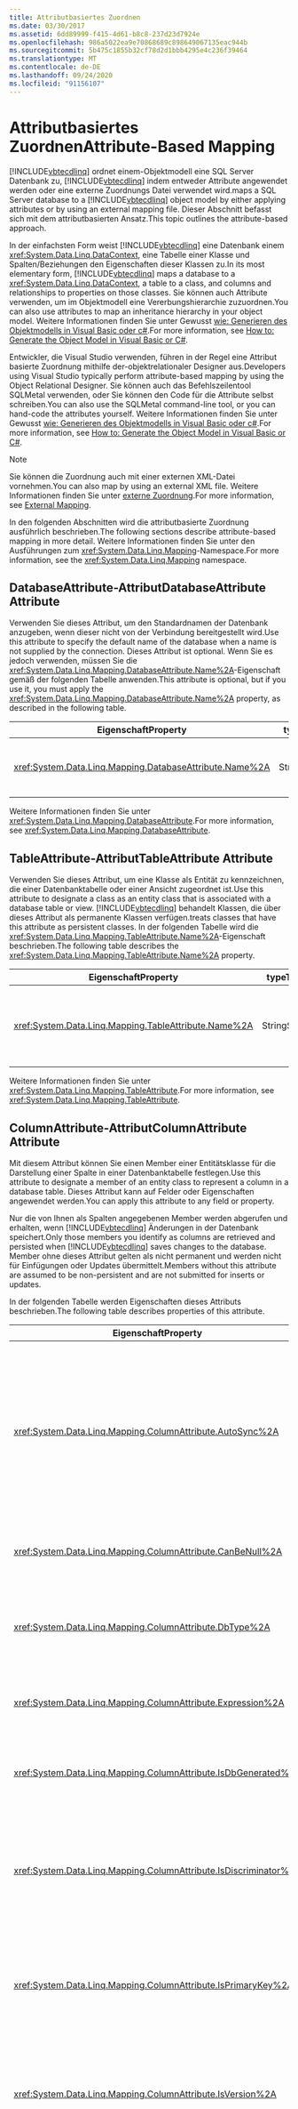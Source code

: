 ```yaml
---
title: Attributbasiertes Zuordnen
ms.date: 03/30/2017
ms.assetid: 6dd89999-f415-4d61-b8c8-237d23d7924e
ms.openlocfilehash: 986a5022ea9e70868689c898649067135eac944b
ms.sourcegitcommit: 5b475c1855b32cf78d2d1bbb4295e4c236f39464
ms.translationtype: MT
ms.contentlocale: de-DE
ms.lasthandoff: 09/24/2020
ms.locfileid: "91156107"
---
```

# <a name="attribute-based-mapping"></a><span data-ttu-id="bc5fe-102">Attributbasiertes Zuordnen</span><span class="sxs-lookup"><span data-stu-id="bc5fe-102">Attribute-Based Mapping</span></span>

[!INCLUDE[vbtecdlinq](../../../../../../includes/vbtecdlinq-md.md)] <span data-ttu-id="bc5fe-103">ordnet einem-Objektmodell eine SQL Server Datenbank zu, [!INCLUDE[vbtecdlinq](../../../../../../includes/vbtecdlinq-md.md)] indem entweder Attribute angewendet werden oder eine externe Zuordnungs Datei verwendet wird.</span><span class="sxs-lookup"><span data-stu-id="bc5fe-103">maps a SQL Server database to a [!INCLUDE[vbtecdlinq](../../../../../../includes/vbtecdlinq-md.md)] object model by either applying attributes or by using an external mapping file.</span></span> <span data-ttu-id="bc5fe-104">Dieser Abschnitt befasst sich mit dem attributbasierten Ansatz.</span><span class="sxs-lookup"><span data-stu-id="bc5fe-104">This topic outlines the attribute-based approach.</span></span>  
  
 <span data-ttu-id="bc5fe-105">In der einfachsten Form weist [!INCLUDE[vbtecdlinq](../../../../../../includes/vbtecdlinq-md.md)] eine Datenbank einem <xref:System.Data.Linq.DataContext>, eine Tabelle einer Klasse und Spalten/Beziehungen den Eigenschaften dieser Klassen zu.</span><span class="sxs-lookup"><span data-stu-id="bc5fe-105">In its most elementary form, [!INCLUDE[vbtecdlinq](../../../../../../includes/vbtecdlinq-md.md)] maps a database to a <xref:System.Data.Linq.DataContext>, a table to a class, and columns and relationships to properties on those classes.</span></span> <span data-ttu-id="bc5fe-106">Sie können auch Attribute verwenden, um im Objektmodell eine Vererbungshierarchie zuzuordnen.</span><span class="sxs-lookup"><span data-stu-id="bc5fe-106">You can also use attributes to map an inheritance hierarchy in your object model.</span></span> <span data-ttu-id="bc5fe-107">Weitere Informationen finden Sie unter Gewusst [wie: Generieren des Objektmodells in Visual Basic oder c#](how-to-generate-the-object-model-in-visual-basic-or-csharp.md).</span><span class="sxs-lookup"><span data-stu-id="bc5fe-107">For more information, see [How to: Generate the Object Model in Visual Basic or C#](how-to-generate-the-object-model-in-visual-basic-or-csharp.md).</span></span>  
  
 <span data-ttu-id="bc5fe-108">Entwickler, die Visual Studio verwenden, führen in der Regel eine Attribut basierte Zuordnung mithilfe der-objektrelationaler Designer aus.</span><span class="sxs-lookup"><span data-stu-id="bc5fe-108">Developers using Visual Studio typically perform attribute-based mapping by using the Object Relational Designer.</span></span> <span data-ttu-id="bc5fe-109">Sie können auch das Befehlszeilentool SQLMetal verwenden, oder Sie können den Code für die Attribute selbst schreiben.</span><span class="sxs-lookup"><span data-stu-id="bc5fe-109">You can also use the SQLMetal command-line tool, or you can hand-code the attributes yourself.</span></span> <span data-ttu-id="bc5fe-110">Weitere Informationen finden Sie unter Gewusst [wie: Generieren des Objektmodells in Visual Basic oder c#](how-to-generate-the-object-model-in-visual-basic-or-csharp.md).</span><span class="sxs-lookup"><span data-stu-id="bc5fe-110">For more information, see [How to: Generate the Object Model in Visual Basic or C#](how-to-generate-the-object-model-in-visual-basic-or-csharp.md).</span></span>  
  
> [!NOTE]
> <span data-ttu-id="bc5fe-111">Sie können die Zuordnung auch mit einer externen XML-Datei vornehmen.</span><span class="sxs-lookup"><span data-stu-id="bc5fe-111">You can also map by using an external XML file.</span></span> <span data-ttu-id="bc5fe-112">Weitere Informationen finden Sie unter [externe Zuordnung](external-mapping.md).</span><span class="sxs-lookup"><span data-stu-id="bc5fe-112">For more information, see [External Mapping](external-mapping.md).</span></span>  
  
 <span data-ttu-id="bc5fe-113">In den folgenden Abschnitten wird die attributbasierte Zuordnung ausführlich beschrieben.</span><span class="sxs-lookup"><span data-stu-id="bc5fe-113">The following sections describe attribute-based mapping in more detail.</span></span> <span data-ttu-id="bc5fe-114">Weitere Informationen finden Sie unter den Ausführungen zum <xref:System.Data.Linq.Mapping>-Namespace.</span><span class="sxs-lookup"><span data-stu-id="bc5fe-114">For more information, see the <xref:System.Data.Linq.Mapping> namespace.</span></span>  
  
## <a name="databaseattribute-attribute"></a><span data-ttu-id="bc5fe-115">DatabaseAttribute-Attribut</span><span class="sxs-lookup"><span data-stu-id="bc5fe-115">DatabaseAttribute Attribute</span></span>  

 <span data-ttu-id="bc5fe-116">Verwenden Sie dieses Attribut, um den Standardnamen der Datenbank anzugeben, wenn dieser nicht von der Verbindung bereitgestellt wird.</span><span class="sxs-lookup"><span data-stu-id="bc5fe-116">Use this attribute to specify the default name of the database when a name is not supplied by the connection.</span></span> <span data-ttu-id="bc5fe-117">Dieses Attribut ist optional. Wenn Sie es jedoch verwenden, müssen Sie die <xref:System.Data.Linq.Mapping.DatabaseAttribute.Name%2A>-Eigenschaft gemäß der folgenden Tabelle anwenden.</span><span class="sxs-lookup"><span data-stu-id="bc5fe-117">This attribute is optional, but if you use it, you must apply the <xref:System.Data.Linq.Mapping.DatabaseAttribute.Name%2A> property, as described in the following table.</span></span>  
  
|<span data-ttu-id="bc5fe-118">Eigenschaft</span><span class="sxs-lookup"><span data-stu-id="bc5fe-118">Property</span></span>|<span data-ttu-id="bc5fe-119">type</span><span class="sxs-lookup"><span data-stu-id="bc5fe-119">Type</span></span>|<span data-ttu-id="bc5fe-120">Standard</span><span class="sxs-lookup"><span data-stu-id="bc5fe-120">Default</span></span>|<span data-ttu-id="bc5fe-121">BESCHREIBUNG</span><span class="sxs-lookup"><span data-stu-id="bc5fe-121">Description</span></span>|  
|--------------|----------|-------------|-----------------|  
|<xref:System.Data.Linq.Mapping.DatabaseAttribute.Name%2A>|<span data-ttu-id="bc5fe-122">String</span><span class="sxs-lookup"><span data-stu-id="bc5fe-122">String</span></span>|<span data-ttu-id="bc5fe-123">Siehe <xref:System.Data.Linq.Mapping.DatabaseAttribute.Name%2A>.</span><span class="sxs-lookup"><span data-stu-id="bc5fe-123">See <xref:System.Data.Linq.Mapping.DatabaseAttribute.Name%2A></span></span>|<span data-ttu-id="bc5fe-124">Gibt in Verbindung mit seiner <xref:System.Data.Linq.Mapping.DatabaseAttribute.Name%2A>-Eigenschaft den Namen der Datenbank an.</span><span class="sxs-lookup"><span data-stu-id="bc5fe-124">Used with its <xref:System.Data.Linq.Mapping.DatabaseAttribute.Name%2A> property, specifies the name of the database.</span></span>|  
  
 <span data-ttu-id="bc5fe-125">Weitere Informationen finden Sie unter <xref:System.Data.Linq.Mapping.DatabaseAttribute>.</span><span class="sxs-lookup"><span data-stu-id="bc5fe-125">For more information, see <xref:System.Data.Linq.Mapping.DatabaseAttribute>.</span></span>  
  
## <a name="tableattribute-attribute"></a><span data-ttu-id="bc5fe-126">TableAttribute-Attribut</span><span class="sxs-lookup"><span data-stu-id="bc5fe-126">TableAttribute Attribute</span></span>  

 <span data-ttu-id="bc5fe-127">Verwenden Sie dieses Attribut, um eine Klasse als Entität zu kennzeichnen, die einer Datenbanktabelle oder einer Ansicht zugeordnet ist.</span><span class="sxs-lookup"><span data-stu-id="bc5fe-127">Use this attribute to designate a class as an entity class that is associated with a database table or view.</span></span> [!INCLUDE[vbtecdlinq](../../../../../../includes/vbtecdlinq-md.md)] <span data-ttu-id="bc5fe-128">behandelt Klassen, die über dieses Attribut als permanente Klassen verfügen.</span><span class="sxs-lookup"><span data-stu-id="bc5fe-128">treats classes that have this attribute as persistent classes.</span></span> <span data-ttu-id="bc5fe-129">In der folgenden Tabelle wird die <xref:System.Data.Linq.Mapping.TableAttribute.Name%2A>-Eigenschaft beschrieben.</span><span class="sxs-lookup"><span data-stu-id="bc5fe-129">The following table describes the <xref:System.Data.Linq.Mapping.TableAttribute.Name%2A> property.</span></span>  
  
|<span data-ttu-id="bc5fe-130">Eigenschaft</span><span class="sxs-lookup"><span data-stu-id="bc5fe-130">Property</span></span>|<span data-ttu-id="bc5fe-131">type</span><span class="sxs-lookup"><span data-stu-id="bc5fe-131">Type</span></span>|<span data-ttu-id="bc5fe-132">Standard</span><span class="sxs-lookup"><span data-stu-id="bc5fe-132">Default</span></span>|<span data-ttu-id="bc5fe-133">BESCHREIBUNG</span><span class="sxs-lookup"><span data-stu-id="bc5fe-133">Description</span></span>|  
|--------------|----------|-------------|-----------------|  
|<xref:System.Data.Linq.Mapping.TableAttribute.Name%2A>|<span data-ttu-id="bc5fe-134">String</span><span class="sxs-lookup"><span data-stu-id="bc5fe-134">String</span></span>|<span data-ttu-id="bc5fe-135">Gleiche Zeichenfolge wie Klassenname</span><span class="sxs-lookup"><span data-stu-id="bc5fe-135">Same string as class name</span></span>|<span data-ttu-id="bc5fe-136">Legt eine Klasse als Entitätsklasse fest, die einer Datenbanktabelle zugeordnet ist.</span><span class="sxs-lookup"><span data-stu-id="bc5fe-136">Designates a class as an entity class associated with a database table.</span></span>|  
  
 <span data-ttu-id="bc5fe-137">Weitere Informationen finden Sie unter <xref:System.Data.Linq.Mapping.TableAttribute>.</span><span class="sxs-lookup"><span data-stu-id="bc5fe-137">For more information, see <xref:System.Data.Linq.Mapping.TableAttribute>.</span></span>  
  
## <a name="columnattribute-attribute"></a><span data-ttu-id="bc5fe-138">ColumnAttribute-Attribut</span><span class="sxs-lookup"><span data-stu-id="bc5fe-138">ColumnAttribute Attribute</span></span>  

 <span data-ttu-id="bc5fe-139">Mit diesem Attribut können Sie einen Member einer Entitätsklasse für die Darstellung einer Spalte in einer Datenbanktabelle festlegen.</span><span class="sxs-lookup"><span data-stu-id="bc5fe-139">Use this attribute to designate a member of an entity class to represent a column in a database table.</span></span> <span data-ttu-id="bc5fe-140">Dieses Attribut kann auf Felder oder Eigenschaften angewendet werden.</span><span class="sxs-lookup"><span data-stu-id="bc5fe-140">You can apply this attribute to any field or property.</span></span>  
  
 <span data-ttu-id="bc5fe-141">Nur die von Ihnen als Spalten angegebenen Member werden abgerufen und erhalten, wenn [!INCLUDE[vbtecdlinq](../../../../../../includes/vbtecdlinq-md.md)] Änderungen in der Datenbank speichert.</span><span class="sxs-lookup"><span data-stu-id="bc5fe-141">Only those members you identify as columns are retrieved and persisted when [!INCLUDE[vbtecdlinq](../../../../../../includes/vbtecdlinq-md.md)] saves changes to the database.</span></span> <span data-ttu-id="bc5fe-142">Member ohne dieses Attribut gelten als nicht permanent und werden nicht für Einfügungen oder Updates übermittelt.</span><span class="sxs-lookup"><span data-stu-id="bc5fe-142">Members without this attribute are assumed to be non-persistent and are not submitted for inserts or updates.</span></span>  
  
 <span data-ttu-id="bc5fe-143">In der folgenden Tabelle werden Eigenschaften dieses Attributs beschrieben.</span><span class="sxs-lookup"><span data-stu-id="bc5fe-143">The following table describes properties of this attribute.</span></span>  
  
|<span data-ttu-id="bc5fe-144">Eigenschaft</span><span class="sxs-lookup"><span data-stu-id="bc5fe-144">Property</span></span>|<span data-ttu-id="bc5fe-145">type</span><span class="sxs-lookup"><span data-stu-id="bc5fe-145">Type</span></span>|<span data-ttu-id="bc5fe-146">Standard</span><span class="sxs-lookup"><span data-stu-id="bc5fe-146">Default</span></span>|<span data-ttu-id="bc5fe-147">Beschreibung</span><span class="sxs-lookup"><span data-stu-id="bc5fe-147">Description</span></span>|  
|--------------|----------|-------------|-----------------|  
|<xref:System.Data.Linq.Mapping.ColumnAttribute.AutoSync%2A>|<span data-ttu-id="bc5fe-148">AutoSync</span><span class="sxs-lookup"><span data-stu-id="bc5fe-148">AutoSync</span></span>|<span data-ttu-id="bc5fe-149">Nie</span><span class="sxs-lookup"><span data-stu-id="bc5fe-149">Never</span></span>|<span data-ttu-id="bc5fe-150">Weist die Common Language Runtime (CLR) an, nach einer Einfügung oder einem Updatevorgang den Wert abzurufen.</span><span class="sxs-lookup"><span data-stu-id="bc5fe-150">Instructs the common language runtime (CLR) to retrieve the value after an insert or update operation.</span></span><br /><br /> <span data-ttu-id="bc5fe-151">Optionen: Always, Never, OnUpdate, OnInsert.</span><span class="sxs-lookup"><span data-stu-id="bc5fe-151">Options: Always, Never, OnUpdate, OnInsert.</span></span>|  
|<xref:System.Data.Linq.Mapping.ColumnAttribute.CanBeNull%2A>|<span data-ttu-id="bc5fe-152">Boolean</span><span class="sxs-lookup"><span data-stu-id="bc5fe-152">Boolean</span></span>|`true`|<span data-ttu-id="bc5fe-153">Gibt an, dass eine Spalte NULL-Werte enthalten kann.</span><span class="sxs-lookup"><span data-stu-id="bc5fe-153">Indicates that a column can contain null values.</span></span>|  
|<xref:System.Data.Linq.Mapping.ColumnAttribute.DbType%2A>|<span data-ttu-id="bc5fe-154">String</span><span class="sxs-lookup"><span data-stu-id="bc5fe-154">String</span></span>|<span data-ttu-id="bc5fe-155">Abgeleiteter Datenbankspaltentyp</span><span class="sxs-lookup"><span data-stu-id="bc5fe-155">Inferred database column type</span></span>|<span data-ttu-id="bc5fe-156">Verwendet Datenbanktypen und Modifizierer, um den Typ der Datenbankspalte anzugeben.</span><span class="sxs-lookup"><span data-stu-id="bc5fe-156">Uses database types and modifiers to specify the type of the database column.</span></span>|  
|<xref:System.Data.Linq.Mapping.ColumnAttribute.Expression%2A>|<span data-ttu-id="bc5fe-157">String</span><span class="sxs-lookup"><span data-stu-id="bc5fe-157">String</span></span>|<span data-ttu-id="bc5fe-158">Empty</span><span class="sxs-lookup"><span data-stu-id="bc5fe-158">Empty</span></span>|<span data-ttu-id="bc5fe-159">Definiert eine berechnete Spalte in einer Datenbank.</span><span class="sxs-lookup"><span data-stu-id="bc5fe-159">Defines a computed column in a database.</span></span>|  
|<xref:System.Data.Linq.Mapping.ColumnAttribute.IsDbGenerated%2A>|<span data-ttu-id="bc5fe-160">Boolean</span><span class="sxs-lookup"><span data-stu-id="bc5fe-160">Boolean</span></span>|`false`|<span data-ttu-id="bc5fe-161">Gibt an, dass eine Spalte Werte enthält, die die Datenbank automatisch generiert.</span><span class="sxs-lookup"><span data-stu-id="bc5fe-161">Indicates that a column contains values that the database auto-generates.</span></span>|  
|<xref:System.Data.Linq.Mapping.ColumnAttribute.IsDiscriminator%2A>|<span data-ttu-id="bc5fe-162">Boolean</span><span class="sxs-lookup"><span data-stu-id="bc5fe-162">Boolean</span></span>|`false`|<span data-ttu-id="bc5fe-163">Gibt an, dass die Spalte einen Diskriminatorwert für eine [!INCLUDE[vbtecdlinq](../../../../../../includes/vbtecdlinq-md.md)] Vererbungshierarchie enthält.</span><span class="sxs-lookup"><span data-stu-id="bc5fe-163">Indicates that the column contains a discriminator value for a [!INCLUDE[vbtecdlinq](../../../../../../includes/vbtecdlinq-md.md)] inheritance hierarchy.</span></span>|  
|<xref:System.Data.Linq.Mapping.ColumnAttribute.IsPrimaryKey%2A>|<span data-ttu-id="bc5fe-164">Boolean</span><span class="sxs-lookup"><span data-stu-id="bc5fe-164">Boolean</span></span>|`false`|<span data-ttu-id="bc5fe-165">Legt fest, dass dieser Klassenmember eine Spalte darstellt, die zu den Primärschlüsseln der Tabelle zählt oder ein Teil davon ist.</span><span class="sxs-lookup"><span data-stu-id="bc5fe-165">Specifies that this class member represents a column that is or is part of the primary keys of the table.</span></span>|  
|<xref:System.Data.Linq.Mapping.ColumnAttribute.IsVersion%2A>|<span data-ttu-id="bc5fe-166">Boolean</span><span class="sxs-lookup"><span data-stu-id="bc5fe-166">Boolean</span></span>|`false`|<span data-ttu-id="bc5fe-167">Identifiziert den Spaltentyp des Members als Datenbank-Timestamp oder Versionsnummer.</span><span class="sxs-lookup"><span data-stu-id="bc5fe-167">Identifies the column type of the member as a database timestamp or version number.</span></span>|  
|<xref:System.Data.Linq.Mapping.ColumnAttribute.UpdateCheck%2A>|<span data-ttu-id="bc5fe-168">UpdateCheck</span><span class="sxs-lookup"><span data-stu-id="bc5fe-168">UpdateCheck</span></span>|<span data-ttu-id="bc5fe-169">`Always`, außer wenn <xref:System.Data.Linq.Mapping.ColumnAttribute.IsVersion%2A>`true` für einen Member ist</span><span class="sxs-lookup"><span data-stu-id="bc5fe-169">`Always`, unless <xref:System.Data.Linq.Mapping.ColumnAttribute.IsVersion%2A> is `true` for a member</span></span>|<span data-ttu-id="bc5fe-170">Gibt an, wie [!INCLUDE[vbtecdlinq](../../../../../../includes/vbtecdlinq-md.md)] der Erkennung von Konflikten bei der vollständigen Parallelität handhabt.</span><span class="sxs-lookup"><span data-stu-id="bc5fe-170">Specifies how [!INCLUDE[vbtecdlinq](../../../../../../includes/vbtecdlinq-md.md)] approaches the detection of optimistic concurrency conflicts.</span></span>|  
  
 <span data-ttu-id="bc5fe-171">Weitere Informationen finden Sie unter <xref:System.Data.Linq.Mapping.ColumnAttribute>.</span><span class="sxs-lookup"><span data-stu-id="bc5fe-171">For more information, see <xref:System.Data.Linq.Mapping.ColumnAttribute>.</span></span>  
  
> [!NOTE]
> <span data-ttu-id="bc5fe-172">Bei den "Storage"-Eigenschaftswerten "AssociationAttribute" und "ColumnAttribute" wird die Groß- und Kleinschreibung beachtet.</span><span class="sxs-lookup"><span data-stu-id="bc5fe-172">AssociationAttribute and ColumnAttribute Storage property values are case sensitive.</span></span> <span data-ttu-id="bc5fe-173">Stellen Sie beispielsweise sicher, dass die im Attribut für die "AssociationAttribute.Storage"-Eigenschaft verwendeten Werte in der Schreibung mit den entsprechenden Eigenschaftsnamen an anderer Stelle im Code übereinstimmen.</span><span class="sxs-lookup"><span data-stu-id="bc5fe-173">For example, ensure that values used in the attribute for the AssociationAttribute.Storage property match the case for the corresponding property names used elsewhere in the code.</span></span> <span data-ttu-id="bc5fe-174">Dies gilt für alle .NET-Programmiersprachen, auch für solche, bei denen die Groß-/Kleinschreibung nicht beachtet wird, einschließlich Visual Basic.</span><span class="sxs-lookup"><span data-stu-id="bc5fe-174">This applies to all .NET programming languages, even those which are not typically case sensitive, including Visual Basic.</span></span> <span data-ttu-id="bc5fe-175">Weitere Informationen über die "Storage"-Eigenschaft finden Sie unter <xref:System.Data.Linq.Mapping.DataAttribute.Storage%2A?displayProperty=nameWithType>.</span><span class="sxs-lookup"><span data-stu-id="bc5fe-175">For more information about the Storage property, see <xref:System.Data.Linq.Mapping.DataAttribute.Storage%2A?displayProperty=nameWithType>.</span></span>  
  
## <a name="associationattribute-attribute"></a><span data-ttu-id="bc5fe-176">AssociationAttribute-Attribut</span><span class="sxs-lookup"><span data-stu-id="bc5fe-176">AssociationAttribute Attribute</span></span>  

 <span data-ttu-id="bc5fe-177">Mit diesem Attribut legen Sie eine Eigenschaft für die Darstellung der Zuordnung in einer Datenbank dar, z. B. die Beziehung zwischen einem Fremdschlüssel und einem Primärschlüssel.</span><span class="sxs-lookup"><span data-stu-id="bc5fe-177">Use this attribute to designate a property to represent an association in the database, such as a foreign key to primary key relationship.</span></span> <span data-ttu-id="bc5fe-178">Weitere Informationen zu Beziehungen finden Sie unter Vorgehens [Weise: Zuordnen von Daten Bankbeziehungen](how-to-map-database-relationships.md).</span><span class="sxs-lookup"><span data-stu-id="bc5fe-178">For more information about relationships, see [How to: Map Database Relationships](how-to-map-database-relationships.md).</span></span>  
  
 <span data-ttu-id="bc5fe-179">In der folgenden Tabelle werden Eigenschaften dieses Attributs beschrieben.</span><span class="sxs-lookup"><span data-stu-id="bc5fe-179">The following table describes properties of this attribute.</span></span>  
  
|<span data-ttu-id="bc5fe-180">Eigenschaft</span><span class="sxs-lookup"><span data-stu-id="bc5fe-180">Property</span></span>|<span data-ttu-id="bc5fe-181">type</span><span class="sxs-lookup"><span data-stu-id="bc5fe-181">Type</span></span>|<span data-ttu-id="bc5fe-182">Standard</span><span class="sxs-lookup"><span data-stu-id="bc5fe-182">Default</span></span>|<span data-ttu-id="bc5fe-183">Beschreibung</span><span class="sxs-lookup"><span data-stu-id="bc5fe-183">Description</span></span>|  
|--------------|----------|-------------|-----------------|  
|<xref:System.Data.Linq.Mapping.AssociationAttribute.DeleteOnNull%2A>|<span data-ttu-id="bc5fe-184">Boolesch</span><span class="sxs-lookup"><span data-stu-id="bc5fe-184">Boolean</span></span>|`false`|<span data-ttu-id="bc5fe-185">Bei Platzierung in einer Zuordnung, für deren Fremdschlüsselmember keine NULL-Werte zulässig sind, wird das Objekt gelöscht, wenn die Zuordnung auf NULL festgelegt wird.</span><span class="sxs-lookup"><span data-stu-id="bc5fe-185">When placed on an association whose foreign key members are all non-nullable, deletes the object when the association is set to null.</span></span>|  
|<xref:System.Data.Linq.Mapping.AssociationAttribute.DeleteRule%2A>|<span data-ttu-id="bc5fe-186">String</span><span class="sxs-lookup"><span data-stu-id="bc5fe-186">String</span></span>|<span data-ttu-id="bc5fe-187">Keine</span><span class="sxs-lookup"><span data-stu-id="bc5fe-187">None</span></span>|<span data-ttu-id="bc5fe-188">Fügt einer Zuordnung ein Löschverhalten hinzu.</span><span class="sxs-lookup"><span data-stu-id="bc5fe-188">Adds delete behavior to an association.</span></span>|  
|<xref:System.Data.Linq.Mapping.AssociationAttribute.IsForeignKey%2A>|<span data-ttu-id="bc5fe-189">Boolean</span><span class="sxs-lookup"><span data-stu-id="bc5fe-189">Boolean</span></span>|`false`|<span data-ttu-id="bc5fe-190">Wenn true, legt den Member als Fremdschlüssel in einer Zuordnung fest, die eine Datenbankbeziehung darstellt.</span><span class="sxs-lookup"><span data-stu-id="bc5fe-190">If true, designates the member as the foreign key in an association representing a database relationship.</span></span>|  
|<xref:System.Data.Linq.Mapping.AssociationAttribute.IsUnique%2A>|<span data-ttu-id="bc5fe-191">Boolean</span><span class="sxs-lookup"><span data-stu-id="bc5fe-191">Boolean</span></span>|`false`|<span data-ttu-id="bc5fe-192">Wenn true, gibt eine Eindeutigkeitseinschränkung des Fremdschlüssels an.</span><span class="sxs-lookup"><span data-stu-id="bc5fe-192">If true, indicates a uniqueness constraint on the foreign key.</span></span>|  
|<xref:System.Data.Linq.Mapping.AssociationAttribute.OtherKey%2A>|<span data-ttu-id="bc5fe-193">String</span><span class="sxs-lookup"><span data-stu-id="bc5fe-193">String</span></span>|<span data-ttu-id="bc5fe-194">ID der verbundenen Klasse</span><span class="sxs-lookup"><span data-stu-id="bc5fe-194">ID of the related class</span></span>|<span data-ttu-id="bc5fe-195">Kennzeichnet einen oder mehrere Member der Zielentitätsklasse als Schlüsselwerte auf der anderen Seite der Zuordnung.</span><span class="sxs-lookup"><span data-stu-id="bc5fe-195">Designates one or more members of the target entity class as key values on the other side of the association.</span></span>|  
|<xref:System.Data.Linq.Mapping.AssociationAttribute.ThisKey%2A>|<span data-ttu-id="bc5fe-196">String</span><span class="sxs-lookup"><span data-stu-id="bc5fe-196">String</span></span>|<span data-ttu-id="bc5fe-197">ID der enthaltenden Klasse</span><span class="sxs-lookup"><span data-stu-id="bc5fe-197">ID of the containing class</span></span>|<span data-ttu-id="bc5fe-198">Legt Member dieser Entitätsklasse fest, um die Schlüsselwerte diesseits der Zuordnung darzustellen.</span><span class="sxs-lookup"><span data-stu-id="bc5fe-198">Designates members of this entity class to represent the key values on this side of the association.</span></span>|  
  
 <span data-ttu-id="bc5fe-199">Weitere Informationen finden Sie unter <xref:System.Data.Linq.Mapping.AssociationAttribute>.</span><span class="sxs-lookup"><span data-stu-id="bc5fe-199">For more information, see <xref:System.Data.Linq.Mapping.AssociationAttribute>.</span></span>  
  
> [!NOTE]
> <span data-ttu-id="bc5fe-200">Bei den "Storage"-Eigenschaftswerten "AssociationAttribute" und "ColumnAttribute" wird die Groß- und Kleinschreibung beachtet.</span><span class="sxs-lookup"><span data-stu-id="bc5fe-200">AssociationAttribute and ColumnAttribute Storage property values are case sensitive.</span></span> <span data-ttu-id="bc5fe-201">Stellen Sie beispielsweise sicher, dass die im Attribut für die "AssociationAttribute.Storage"-Eigenschaft verwendeten Werte in der Schreibung mit den entsprechenden Eigenschaftsnamen an anderer Stelle im Code übereinstimmen.</span><span class="sxs-lookup"><span data-stu-id="bc5fe-201">For example, ensure that values used in the attribute for the AssociationAttribute.Storage property match the case for the corresponding property names used elsewhere in the code.</span></span> <span data-ttu-id="bc5fe-202">Dies gilt für alle .NET-Programmiersprachen, auch für solche, bei denen die Groß-/Kleinschreibung nicht beachtet wird, einschließlich Visual Basic.</span><span class="sxs-lookup"><span data-stu-id="bc5fe-202">This applies to all .NET programming languages, even those which are not typically case sensitive, including Visual Basic.</span></span> <span data-ttu-id="bc5fe-203">Weitere Informationen über die "Storage"-Eigenschaft finden Sie unter <xref:System.Data.Linq.Mapping.DataAttribute.Storage%2A?displayProperty=nameWithType>.</span><span class="sxs-lookup"><span data-stu-id="bc5fe-203">For more information about the Storage property, see <xref:System.Data.Linq.Mapping.DataAttribute.Storage%2A?displayProperty=nameWithType>.</span></span>  
  
## <a name="inheritancemappingattribute-attribute"></a><span data-ttu-id="bc5fe-204">InheritanceMappingAttribute-Attribut</span><span class="sxs-lookup"><span data-stu-id="bc5fe-204">InheritanceMappingAttribute Attribute</span></span>  

 <span data-ttu-id="bc5fe-205">Verwenden Sie dieses Attribut, um eine Vererbungshierarchie zuzuordnen.</span><span class="sxs-lookup"><span data-stu-id="bc5fe-205">Use this attribute to map an inheritance hierarchy.</span></span>  
  
 <span data-ttu-id="bc5fe-206">In der folgenden Tabelle werden Eigenschaften dieses Attributs beschrieben.</span><span class="sxs-lookup"><span data-stu-id="bc5fe-206">The following table describes properties of this attribute.</span></span>  
  
|<span data-ttu-id="bc5fe-207">Eigenschaft</span><span class="sxs-lookup"><span data-stu-id="bc5fe-207">Property</span></span>|<span data-ttu-id="bc5fe-208">type</span><span class="sxs-lookup"><span data-stu-id="bc5fe-208">Type</span></span>|<span data-ttu-id="bc5fe-209">Standard</span><span class="sxs-lookup"><span data-stu-id="bc5fe-209">Default</span></span>|<span data-ttu-id="bc5fe-210">BESCHREIBUNG</span><span class="sxs-lookup"><span data-stu-id="bc5fe-210">Description</span></span>|  
|--------------|----------|-------------|-----------------|  
|<xref:System.Data.Linq.Mapping.InheritanceMappingAttribute.Code%2A>|<span data-ttu-id="bc5fe-211">String</span><span class="sxs-lookup"><span data-stu-id="bc5fe-211">String</span></span>|<span data-ttu-id="bc5fe-212">Keine.</span><span class="sxs-lookup"><span data-stu-id="bc5fe-212">None.</span></span> <span data-ttu-id="bc5fe-213">Wert muss angegeben werden.</span><span class="sxs-lookup"><span data-stu-id="bc5fe-213">Value must be supplied.</span></span>|<span data-ttu-id="bc5fe-214">Gibt den Codewert des Diskriminators an.</span><span class="sxs-lookup"><span data-stu-id="bc5fe-214">Specifies the code value of the discriminator.</span></span>|  
|<xref:System.Data.Linq.Mapping.InheritanceMappingAttribute.IsDefault%2A>|<span data-ttu-id="bc5fe-215">Boolean</span><span class="sxs-lookup"><span data-stu-id="bc5fe-215">Boolean</span></span>|`false`|<span data-ttu-id="bc5fe-216">Wenn true, erstellt eine Objektinstanz dieses Typs, wenn kein Diskriminatorwert im Store mit einem der angegebenen Werte übereinstimmt.</span><span class="sxs-lookup"><span data-stu-id="bc5fe-216">If true, instantiates an object of this type when no discriminator value in the store matches any one of the specified values.</span></span>|  
|<xref:System.Data.Linq.Mapping.InheritanceMappingAttribute.Type%2A>|<span data-ttu-id="bc5fe-217">Typ</span><span class="sxs-lookup"><span data-stu-id="bc5fe-217">Type</span></span>|<span data-ttu-id="bc5fe-218">Keine.</span><span class="sxs-lookup"><span data-stu-id="bc5fe-218">None.</span></span> <span data-ttu-id="bc5fe-219">Wert muss angegeben werden.</span><span class="sxs-lookup"><span data-stu-id="bc5fe-219">Value must be supplied.</span></span>|<span data-ttu-id="bc5fe-220">Gibt den Typ der Klasse in der Hierarchie an.</span><span class="sxs-lookup"><span data-stu-id="bc5fe-220">Specifies the type of the class in the hierarchy.</span></span>|  
  
 <span data-ttu-id="bc5fe-221">Weitere Informationen finden Sie unter <xref:System.Data.Linq.Mapping.InheritanceMappingAttribute>.</span><span class="sxs-lookup"><span data-stu-id="bc5fe-221">For more information, see <xref:System.Data.Linq.Mapping.InheritanceMappingAttribute>.</span></span>  
  
## <a name="functionattribute-attribute"></a><span data-ttu-id="bc5fe-222">FunctionAttribute-Attribut</span><span class="sxs-lookup"><span data-stu-id="bc5fe-222">FunctionAttribute Attribute</span></span>  

 <span data-ttu-id="bc5fe-223">Verwenden Sie dieses Attribut, um eine Methode für die Darstellung einer gespeicherten Prozedur oder einer benutzerdefinierten Funktion in der Datenbank festzulegen.</span><span class="sxs-lookup"><span data-stu-id="bc5fe-223">Use this attribute to designate a method as representing a stored procedure or user-defined function in the database.</span></span>  
  
 <span data-ttu-id="bc5fe-224">In der folgenden Tabelle werden Eigenschaften dieses Attributs beschrieben.</span><span class="sxs-lookup"><span data-stu-id="bc5fe-224">The following table describes the properties of this attribute.</span></span>  
  
|<span data-ttu-id="bc5fe-225">Eigenschaft</span><span class="sxs-lookup"><span data-stu-id="bc5fe-225">Property</span></span>|<span data-ttu-id="bc5fe-226">type</span><span class="sxs-lookup"><span data-stu-id="bc5fe-226">Type</span></span>|<span data-ttu-id="bc5fe-227">Standard</span><span class="sxs-lookup"><span data-stu-id="bc5fe-227">Default</span></span>|<span data-ttu-id="bc5fe-228">Beschreibung</span><span class="sxs-lookup"><span data-stu-id="bc5fe-228">Description</span></span>|  
|--------------|----------|-------------|-----------------|  
|<xref:System.Data.Linq.Mapping.FunctionAttribute.IsComposable%2A>|<span data-ttu-id="bc5fe-229">Boolesch</span><span class="sxs-lookup"><span data-stu-id="bc5fe-229">Boolean</span></span>|`false`|<span data-ttu-id="bc5fe-230">Wenn false, gibt Zuordnungen zu einer gespeicherten Prozedur an.</span><span class="sxs-lookup"><span data-stu-id="bc5fe-230">If false, indicates mapping to a stored procedure.</span></span> <span data-ttu-id="bc5fe-231">Wenn true, gibt Zuordnungen zu einer benutzerdefinierten Funktion an.</span><span class="sxs-lookup"><span data-stu-id="bc5fe-231">If true, indicates mapping to a user-defined function.</span></span>|  
|<xref:System.Data.Linq.Mapping.FunctionAttribute.Name%2A>|<span data-ttu-id="bc5fe-232">String</span><span class="sxs-lookup"><span data-stu-id="bc5fe-232">String</span></span>|<span data-ttu-id="bc5fe-233">Gleiche Zeichenfolge wie der Name in der Datenbank</span><span class="sxs-lookup"><span data-stu-id="bc5fe-233">Same string as name in the database</span></span>|<span data-ttu-id="bc5fe-234">Gibt den Namen der gespeicherten Prozedur oder der benutzerdefinierter Funktion an.</span><span class="sxs-lookup"><span data-stu-id="bc5fe-234">Specifies the name of the stored procedure or user-defined function.</span></span>|  
  
 <span data-ttu-id="bc5fe-235">Weitere Informationen finden Sie unter <xref:System.Data.Linq.Mapping.FunctionAttribute>.</span><span class="sxs-lookup"><span data-stu-id="bc5fe-235">For more information, see <xref:System.Data.Linq.Mapping.FunctionAttribute>.</span></span>  
  
## <a name="parameterattribute-attribute"></a><span data-ttu-id="bc5fe-236">ParameterAttribute-Attribut</span><span class="sxs-lookup"><span data-stu-id="bc5fe-236">ParameterAttribute Attribute</span></span>  

 <span data-ttu-id="bc5fe-237">Verwenden Sie dieses Attribut, um Eingabeparameter für gespeicherte Prozedurmethoden zuzuordnen.</span><span class="sxs-lookup"><span data-stu-id="bc5fe-237">Use this attribute to map input parameters on stored procedure methods.</span></span>  
  
 <span data-ttu-id="bc5fe-238">In der folgenden Tabelle werden Eigenschaften dieses Attributs beschrieben.</span><span class="sxs-lookup"><span data-stu-id="bc5fe-238">The following table describes properties of this attribute.</span></span>  
  
|<span data-ttu-id="bc5fe-239">Eigenschaft</span><span class="sxs-lookup"><span data-stu-id="bc5fe-239">Property</span></span>|<span data-ttu-id="bc5fe-240">type</span><span class="sxs-lookup"><span data-stu-id="bc5fe-240">Type</span></span>|<span data-ttu-id="bc5fe-241">Standard</span><span class="sxs-lookup"><span data-stu-id="bc5fe-241">Default</span></span>|<span data-ttu-id="bc5fe-242">BESCHREIBUNG</span><span class="sxs-lookup"><span data-stu-id="bc5fe-242">Description</span></span>|  
|--------------|----------|-------------|-----------------|  
|<xref:System.Data.Linq.Mapping.ParameterAttribute.DbType%2A>|<span data-ttu-id="bc5fe-243">String</span><span class="sxs-lookup"><span data-stu-id="bc5fe-243">String</span></span>|<span data-ttu-id="bc5fe-244">Keine</span><span class="sxs-lookup"><span data-stu-id="bc5fe-244">None</span></span>|<span data-ttu-id="bc5fe-245">Gibt den Datenbanktyp an.</span><span class="sxs-lookup"><span data-stu-id="bc5fe-245">Specifies database type.</span></span>|  
|<xref:System.Data.Linq.Mapping.ParameterAttribute.Name%2A>|<span data-ttu-id="bc5fe-246">String</span><span class="sxs-lookup"><span data-stu-id="bc5fe-246">String</span></span>|<span data-ttu-id="bc5fe-247">Gleiche Zeichenfolge wie der Parametername in der Datenbank</span><span class="sxs-lookup"><span data-stu-id="bc5fe-247">Same string as parameter name in database</span></span>|<span data-ttu-id="bc5fe-248">Gibt einen Namen für den Parameter an.</span><span class="sxs-lookup"><span data-stu-id="bc5fe-248">Specifies a name for the parameter.</span></span>|  
  
 <span data-ttu-id="bc5fe-249">Weitere Informationen finden Sie unter <xref:System.Data.Linq.Mapping.ParameterAttribute>.</span><span class="sxs-lookup"><span data-stu-id="bc5fe-249">For more information, see <xref:System.Data.Linq.Mapping.ParameterAttribute>.</span></span>  
  
## <a name="resulttypeattribute-attribute"></a><span data-ttu-id="bc5fe-250">ResultTypeAttribute-Attribut</span><span class="sxs-lookup"><span data-stu-id="bc5fe-250">ResultTypeAttribute Attribute</span></span>  

 <span data-ttu-id="bc5fe-251">Verwenden Sie dieses Attribut, um einen Ergebnistyp anzugeben.</span><span class="sxs-lookup"><span data-stu-id="bc5fe-251">Use this attribute to specify a result type.</span></span>  
  
 <span data-ttu-id="bc5fe-252">In der folgenden Tabelle werden Eigenschaften dieses Attributs beschrieben.</span><span class="sxs-lookup"><span data-stu-id="bc5fe-252">The following table describes properties of this attribute.</span></span>  
  
|<span data-ttu-id="bc5fe-253">Eigenschaft</span><span class="sxs-lookup"><span data-stu-id="bc5fe-253">Property</span></span>|<span data-ttu-id="bc5fe-254">type</span><span class="sxs-lookup"><span data-stu-id="bc5fe-254">Type</span></span>|<span data-ttu-id="bc5fe-255">Standard</span><span class="sxs-lookup"><span data-stu-id="bc5fe-255">Default</span></span>|<span data-ttu-id="bc5fe-256">Beschreibung</span><span class="sxs-lookup"><span data-stu-id="bc5fe-256">Description</span></span>|  
|--------------|----------|-------------|-----------------|  
|<xref:System.Data.Linq.Mapping.ResultTypeAttribute.Type%2A>|<span data-ttu-id="bc5fe-257">Typ</span><span class="sxs-lookup"><span data-stu-id="bc5fe-257">Type</span></span>|<span data-ttu-id="bc5fe-258">(Keine)</span><span class="sxs-lookup"><span data-stu-id="bc5fe-258">(None)</span></span>|<span data-ttu-id="bc5fe-259">Verwendet für Methoden, die gespeicherten Prozeduren zugeordnet werden, die <xref:System.Data.Linq.IMultipleResults> zurückgeben.</span><span class="sxs-lookup"><span data-stu-id="bc5fe-259">Used on methods mapped to stored procedures that return <xref:System.Data.Linq.IMultipleResults>.</span></span> <span data-ttu-id="bc5fe-260">Deklariert die gültigen oder erwarteten Typzuordnungen für die gespeicherte Prozedur.</span><span class="sxs-lookup"><span data-stu-id="bc5fe-260">Declares the valid or expected type mappings for the stored procedure.</span></span>|  
  
 <span data-ttu-id="bc5fe-261">Weitere Informationen finden Sie unter <xref:System.Data.Linq.Mapping.ResultTypeAttribute>.</span><span class="sxs-lookup"><span data-stu-id="bc5fe-261">For more information, see <xref:System.Data.Linq.Mapping.ResultTypeAttribute>.</span></span>  
  
## <a name="dataattribute-attribute"></a><span data-ttu-id="bc5fe-262">DataAttribute-Attribut</span><span class="sxs-lookup"><span data-stu-id="bc5fe-262">DataAttribute Attribute</span></span>  

 <span data-ttu-id="bc5fe-263">Verwenden Sie dieses Attribut, um Namen und private Speicherfelder anzugeben.</span><span class="sxs-lookup"><span data-stu-id="bc5fe-263">Use this attribute to specify names and private storage fields.</span></span>  
  
 <span data-ttu-id="bc5fe-264">In der folgenden Tabelle werden Eigenschaften dieses Attributs beschrieben.</span><span class="sxs-lookup"><span data-stu-id="bc5fe-264">The following table describes properties of this attribute.</span></span>  
  
|<span data-ttu-id="bc5fe-265">Eigenschaft</span><span class="sxs-lookup"><span data-stu-id="bc5fe-265">Property</span></span>|<span data-ttu-id="bc5fe-266">type</span><span class="sxs-lookup"><span data-stu-id="bc5fe-266">Type</span></span>|<span data-ttu-id="bc5fe-267">Standard</span><span class="sxs-lookup"><span data-stu-id="bc5fe-267">Default</span></span>|<span data-ttu-id="bc5fe-268">BESCHREIBUNG</span><span class="sxs-lookup"><span data-stu-id="bc5fe-268">Description</span></span>|  
|--------------|----------|-------------|-----------------|  
|<xref:System.Data.Linq.Mapping.DataAttribute.Name%2A>|<span data-ttu-id="bc5fe-269">String</span><span class="sxs-lookup"><span data-stu-id="bc5fe-269">String</span></span>|<span data-ttu-id="bc5fe-270">Wie der Name in der Datenbank</span><span class="sxs-lookup"><span data-stu-id="bc5fe-270">Same as name in database</span></span>|<span data-ttu-id="bc5fe-271">Gibt den Namen der Tabelle, Spalte usw. an.</span><span class="sxs-lookup"><span data-stu-id="bc5fe-271">Specifies the name of the table, column, and so on.</span></span>|  
|<xref:System.Data.Linq.Mapping.DataAttribute.Storage%2A>|<span data-ttu-id="bc5fe-272">String</span><span class="sxs-lookup"><span data-stu-id="bc5fe-272">String</span></span>|<span data-ttu-id="bc5fe-273">Öffentliche Zugriffsmethoden</span><span class="sxs-lookup"><span data-stu-id="bc5fe-273">Public accessors</span></span>|<span data-ttu-id="bc5fe-274">Definiert den Namen eines zugrunde liegenden Speicherfelds an</span><span class="sxs-lookup"><span data-stu-id="bc5fe-274">Specifies the name of the underlying storage field.</span></span>|  
  
 <span data-ttu-id="bc5fe-275">Weitere Informationen finden Sie unter <xref:System.Data.Linq.Mapping.DataAttribute>.</span><span class="sxs-lookup"><span data-stu-id="bc5fe-275">For more information, see <xref:System.Data.Linq.Mapping.DataAttribute>.</span></span>  
  
## <a name="see-also"></a><span data-ttu-id="bc5fe-276">Siehe auch</span><span class="sxs-lookup"><span data-stu-id="bc5fe-276">See also</span></span>

- [<span data-ttu-id="bc5fe-277">Verweis</span><span class="sxs-lookup"><span data-stu-id="bc5fe-277">Reference</span></span>](reference.md)
